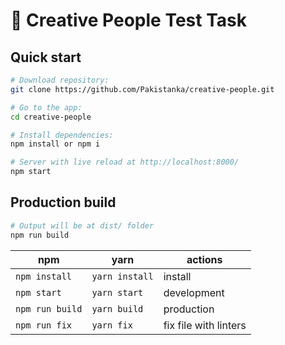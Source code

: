 # 🚀 Creative People Test Task  


## Quick start

``` bash
# Download repository:
git clone https://github.com/Pakistanka/creative-people.git

# Go to the app:
cd creative-people

# Install dependencies:
npm install or npm i

# Server with live reload at http://localhost:8000/
npm start
```

## Production build

``` bash
# Output will be at dist/ folder
npm run build
```

| npm             | yarn             | actions               |
|-----------------| ---------------- | --------------------- |
| `npm install`   | `yarn install`   | install               |
| `npm start` | `yarn start`     | development           |
| `npm run build` | `yarn build`     | production            |
| `npm run fix`   | `yarn fix`       | fix file with linters |


